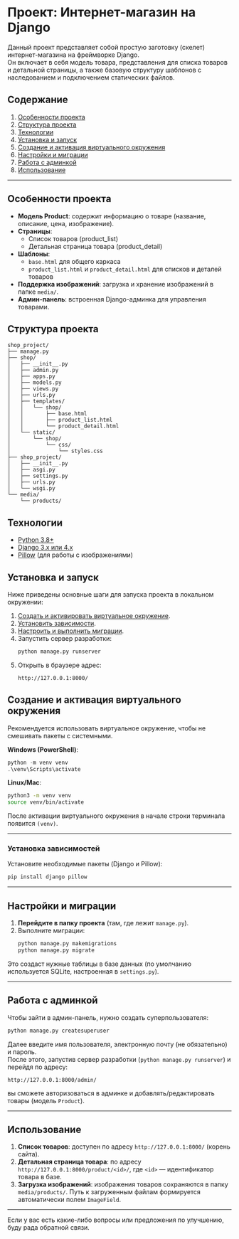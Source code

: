 # Проект: Интернет-магазин на Django

Данный проект представляет собой простую заготовку (скелет) интернет-магазина на фреймворке Django.  
Он включает в себя модель товара, представления для списка товаров и детальной страницы, а также базовую структуру шаблонов с наследованием и подключением статических файлов.



## Содержание

1. [Особенности проекта](#особенности-проекта)
2. [Структура проекта](#структура-проекта)
3. [Технологии](#технологии)
4. [Установка и запуск](#установка-и-запуск)
5. [Создание и активация виртуального окружения](#создание-и-активация-виртуального-окружения)
6. [Настройки и миграции](#настройки-и-миграции)
7. [Работа с админкой](#работа-с-админкой)
8. [Использование](#использование)

---

## Особенности проекта

- **Модель Product**: содержит информацию о товаре (название, описание, цена, изображение).
- **Страницы**:
  - Список товаров (product_list)
  - Детальная страница товара (product_detail)
- **Шаблоны**:
  - `base.html` для общего каркаса
  - `product_list.html` и `product_detail.html` для списков и деталей товаров
- **Поддержка изображений**: загрузка и хранение изображений в папке `media/`.
- **Админ-панель**: встроенная Django-админка для управления товарами.

## Структура проекта

```
shop_project/
├── manage.py
├── shop/
│   ├── __init__.py
│   ├── admin.py
│   ├── apps.py
│   ├── models.py
│   ├── views.py
│   ├── urls.py
│   ├── templates/
│   │   └── shop/
│   │       ├── base.html
│   │       ├── product_list.html
│   │       └── product_detail.html
│   └── static/
│       └── shop/
│           └── css/
│               └── styles.css
├── shop_project/
│   ├── __init__.py
│   ├── asgi.py
│   ├── settings.py
│   ├── urls.py
│   └── wsgi.py
└── media/
    └── products/

```

## Технологии

- [Python 3.8+](https://www.python.org/)
- [Django 3.x или 4.x](https://www.djangoproject.com/)
- [Pillow](https://pillow.readthedocs.io/) (для работы с изображениями)



## Установка и запуск

Ниже приведены основные шаги для запуска проекта в локальном окружении:

1. [Создать и активировать виртуальное окружение](#создание-и-активация-виртуального-окружения).
2. [Установить зависимости](#установка-зависимостей).
3. [Настроить и выполнить миграции](#настройки-и-миграции).
4. Запустить сервер разработки:
   ```bash
   python manage.py runserver
   ```
5. Открыть в браузере адрес:
   ```
   http://127.0.0.1:8000/
   ```


## Создание и активация виртуального окружения

Рекомендуется использовать виртуальное окружение, чтобы не смешивать пакеты с системными.

**Windows (PowerShell)**:
```powershell
python -m venv venv
.\venv\Scripts\activate
```

**Linux/Mac**:
```bash
python3 -m venv venv
source venv/bin/activate
```

После активации виртуального окружения в начале строки терминала появится `(venv)`.

---

### Установка зависимостей

Установите необходимые пакеты (Django и Pillow):
```bash
pip install django pillow
```

---

## Настройки и миграции

1. **Перейдите в папку проекта** (там, где лежит `manage.py`).
2. Выполните миграции:
   ```bash
   python manage.py makemigrations
   python manage.py migrate
   ```

Это создаст нужные таблицы в базе данных (по умолчанию используется SQLite, настроенная в `settings.py`).

---

## Работа с админкой

Чтобы зайти в админ-панель, нужно создать суперпользователя:
```bash
python manage.py createsuperuser
```
Далее введите имя пользователя, электронную почту (не обязательно) и пароль.  
После этого, запустив сервер разработки (`python manage.py runserver`) и перейдя по адресу:
```
http://127.0.0.1:8000/admin/
```
вы сможете авторизоваться в админке и добавлять/редактировать товары (модель `Product`).

---

## Использование

1. **Список товаров**: доступен по адресу `http://127.0.0.1:8000/` (корень сайта).
2. **Детальная страница товара**: по адресу `http://127.0.0.1:8000/product/<id>/`, где `<id>` — идентификатор товара в базе.
3. **Загрузка изображений**: изображения товаров сохраняются в папку `media/products/`. Путь к загруженным файлам формируется автоматически полем `ImageField`.

--- 

Если у вас есть какие-либо вопросы или предложения по улучшению, буду рада обратной связи.

